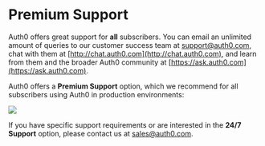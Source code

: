 # Premium Support

Auth0 offers great support for __all__ subscribers.  You can email an unlimited amount of queries to our customer success team at <support@auth0.com>, chat with them at [http://chat.auth0.com](http://chat.auth0.com), and learn from them and the broader Auth0 community at [https://ask.auth0.com](https://ask.auth0.com).

Auth0 offers a __Premium Support__ option, which we recommend for all subscribers using Auth0 in production environments:

![](https://docs.google.com/drawings/d/1--ZQ8r9B6O8Kii1CKFjPOpJmGBiHlbAfM_mlaj6ySX0/pub?w=744&h=346)



If you have specific support requirements or are interested in the __24/7 Support__ option, please contact us at <sales@auth0.com>.